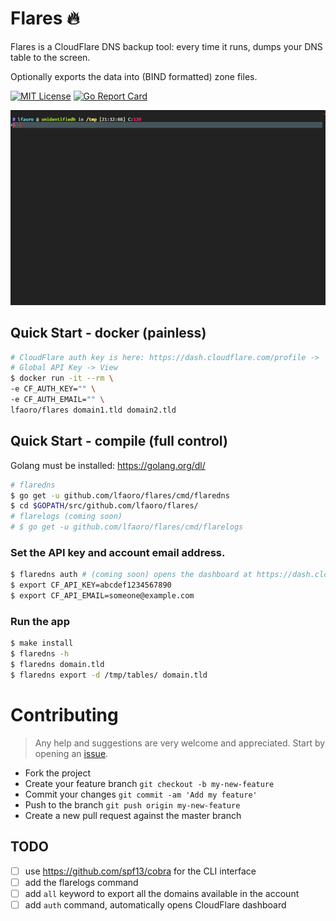 # Flares 🔥

Flares is a CloudFlare DNS backup tool: every time it runs, dumps your DNS table to the screen.

Optionally exports the data into (BIND formatted) zone files.

[![MIT License](https://img.shields.io/badge/license-MIT-blue.svg?style=flat)](LICENSE) [![Go Report Card](https://goreportcard.com/badge/github.com/lfaoro/flares)](https://goreportcard.com/report/github.com/lfaoro/flares)

![flaredns_demo](static/flaredns_demo.gif)

## Quick Start - docker (painless)
```bash
# CloudFlare auth key is here: https://dash.cloudflare.com/profile ->
# Global API Key -> View
$ docker run -it --rm \
-e CF_AUTH_KEY="" \
-e CF_AUTH_EMAIL="" \
lfaoro/flares domain1.tld domain2.tld
```

## Quick Start - compile (full control)
Golang must be installed: https://golang.org/dl/
```bash
# flaredns
$ go get -u github.com/lfaoro/flares/cmd/flaredns
$ cd $GOPATH/src/github.com/lfaoro/flares/
# flarelogs (coming soon)
# $ go get -u github.com/lfaoro/flares/cmd/flarelogs
```
### Set the API key and account email address.
```bash
$ flaredns auth # (coming soon) opens the dashboard at https://dash.cloudflare.com/profile
$ export CF_API_KEY=abcdef1234567890
$ export CF_API_EMAIL=someone@example.com
```
### Run the app
```bash
$ make install
$ flaredns -h
$ flaredns domain.tld
$ flaredns export -d /tmp/tables/ domain.tld
```

# Contributing
> Any help and suggestions are very welcome and appreciated. Start by opening an [issue](https://github.com/lfaoro/flares/issues/new).

- Fork the project
- Create your feature branch `git checkout -b my-new-feature`
- Commit your changes `git commit -am 'Add my feature'`
- Push to the branch `git push origin my-new-feature`
- Create a new pull request against the master branch

## TODO
- [ ] use https://github.com/spf13/cobra for the CLI interface
- [ ] add the flarelogs command
- [ ] add `all` keyword to export all the domains available in the account
- [ ] add `auth` command, automatically opens CloudFlare dashboard
